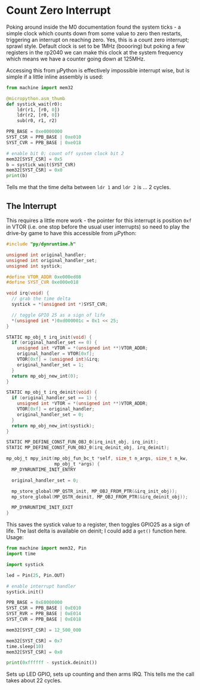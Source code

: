# Count Zero Interrupt

Poking around inside the M0 documentation found the system ticks - a simple clock which counts down from some value to zero then restarts, triggering an interrupt on reaching zero. Yes, this is a count zero interrupt; sprawl style. Default clock is set to be 1MHz (boooring) but poking a few registers in the rp2040 we can make this clock at the system frequency which means we have a counter going down at 125MHz.

Accessing this from µPython is effectively impossible interrupt wise, but is simple if a little inline assembly is used:

```python
from machine import mem32

@micropython.asm_thumb
def systick_wait(r0):
    ldr(r1, [r0, 0])
    ldr(r2, [r0, 0])
    sub(r0, r1, r2)

PPB_BASE = 0xe0000000
SYST_CSR = PPB_BASE | 0xe010
SYST_CVR = PPB_BASE | 0xe018

# enable bit 0; count off system clock bit 2
mem32[SYST_CSR] = 0x5
b = systick_wait(SYST_CVR)
mem32[SYST_CSR] = 0x0
print(b)
```

Tells me that the time delta between `ldr 1` and `ldr 2` is ... 2 cycles.

## The Interrupt

This requires a little more work - the pointer for this interrupt is position `0xf` in VTOR (i.e. one stop before the usual user interrupts) so need to play the drive-by game to have this accessible from µPython:

```c
#include "py/dynruntime.h"

unsigned int original_handler;
unsigned int original_handler_set;
unsigned int systick;

#define VTOR_ADDR 0xe000ed08
#define SYST_CVR 0xe000e018

void irq(void) {
  // grab the time delta
  systick = *(unsigned int *)SYST_CVR;

  // toggle GPIO 25 as a sign of life
  *(unsigned int *)0xd000001c = 0x1 << 25;
}

STATIC mp_obj_t irq_init(void) {
  if (original_handler_set == 0) {
    unsigned int *VTOR = *(unsigned int **)VTOR_ADDR;
    original_handler = VTOR[0xf];
    VTOR[0xf] = (unsigned int)&irq;
    original_handler_set = 1;
  }
  return mp_obj_new_int(0);
}

STATIC mp_obj_t irq_deinit(void) {
  if (original_handler_set == 1) {
    unsigned int *VTOR = *(unsigned int **)VTOR_ADDR;
    VTOR[0xf] = original_handler;
    original_handler_set = 0;
  }
  return mp_obj_new_int(systick);
}

STATIC MP_DEFINE_CONST_FUN_OBJ_0(irq_init_obj, irq_init);
STATIC MP_DEFINE_CONST_FUN_OBJ_0(irq_deinit_obj, irq_deinit);

mp_obj_t mpy_init(mp_obj_fun_bc_t *self, size_t n_args, size_t n_kw,
                  mp_obj_t *args) {
  MP_DYNRUNTIME_INIT_ENTRY

  original_handler_set = 0;

  mp_store_global(MP_QSTR_init, MP_OBJ_FROM_PTR(&irq_init_obj));
  mp_store_global(MP_QSTR_deinit, MP_OBJ_FROM_PTR(&irq_deinit_obj));

  MP_DYNRUNTIME_INIT_EXIT
}
```

This saves the systick value to a register, then toggles GPIO25 as a sign of life. The last delta is available on deinit; I could add a `get()` function here. Usage:

```python
from machine import mem32, Pin
import time

import systick

led = Pin(25, Pin.OUT)

# enable interrupt handler
systick.init()

PPB_BASE = 0xE0000000
SYST_CSR = PPB_BASE | 0xE010
SYST_RVR = PPB_BASE | 0xE014
SYST_CVR = PPB_BASE | 0xE018

mem32[SYST_CSR] = 12_500_000

mem32[SYST_CSR] = 0x7
time.sleep(10)
mem32[SYST_CSR] = 0x0

print(0xffffff - systick.deinit())
```

Sets up LED GPIO, sets up counting and then arms IRQ. This tells me the call takes about 22 cycles.
